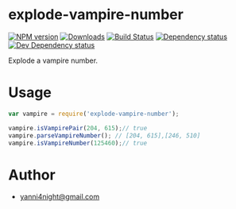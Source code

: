 # explode-vampire-number

[![NPM version][npm-image]][npm-url] [![Downloads][downloads-image]][npm-url] [![Build Status][travis-image]][travis-url] [![Dependency status][david-dm-image]][david-dm-url] [![Dev Dependency status][david-dm-dev-image]][david-dm-dev-url]

Explode a vampire number.

# Usage

```js
var vampire = require('explode-vampire-number');

vampire.isVampirePair(204, 615);// true
vampire.parseVampireNumber(); // [204, 615],[246, 510]
vampire.isVampireNumber(125460);// true

```

# Author

 - <yanni4night@gmail.com>

[npm-url]: https://npmjs.org/package/explode-vampire-number
[downloads-image]: http://img.shields.io/npm/dm/explode-vampire-number.svg
[npm-image]: http://img.shields.io/npm/v/explode-vampire-number.svg
[travis-url]: https://travis-ci.org/yanni4night/explode-vampire-number
[travis-image]: http://img.shields.io/travis/yanni4night/explode-vampire-number.svg
[david-dm-url]:https://david-dm.org/yanni4night/explode-vampire-number
[david-dm-image]:https://david-dm.org/yanni4night/explode-vampire-number.svg
[david-dm-dev-url]:https://david-dm.org/yanni4night/explode-vampire-number#info=devDependencies
[david-dm-dev-image]:https://david-dm.org/yanni4night/explode-vampire-number/dev-status.svg